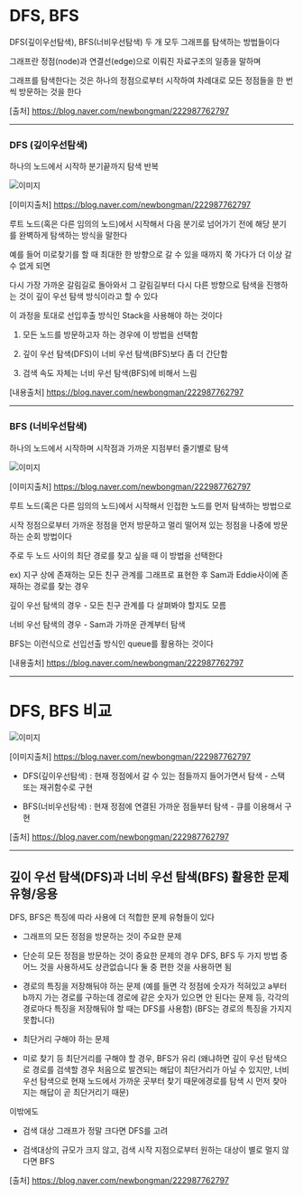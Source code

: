 # DFS, BFS

 DFS(깊이우선탐색), BFS(너비우선탐색) 두 개 모두 그래프를 탐색하는 방법들이다
 
 그래프란 정점(node)과 연결선(edge)으로 이뤄진 자료구조의 일종을 말하며
 
 그래프를 탐색한다는 것은 하나의 정점으로부터 시작하여 차례대로 모든 정점들을 한 번씩 방문하는 것을 한다
 
  [출처] https://blog.naver.com/newbongman/222987762797
 
 ---
 
 ### DFS (깊이우선탐색)
 
 하나의 노드에서 시작하 분기끝까지 탐색 반복
 
![이미지](https://postfiles.pstatic.net/MjAyMzAxMThfMTY2/MDAxNjc0MDEzNzg2MzY3.wzOFOwqTgKt0Ldd0aFlGPmy-vbFMd-s34yCQo3mWiG0g.BS6n4lgIGBW4FA-DSj7k1GxD37h-Z9hUz2G7DsG9iVAg.GIF.newbongman/DFS_ani_images_lucky-korma_post_30737a15-9adf-49a6-96a0-98c211cab1cc_R1280x0.gif?type=w580)

[이미지출처] https://blog.naver.com/newbongman/222987762797

루트 노드(혹은 다른 임의의 노드)에서 시작해서 다음 분기로 넘어가기 전에 해당 분기를 완벽하게 탐색하는 방식을 말한다

예를 들어 미로찾기를 할 때 최대한 한 방향으로 갈 수 있을 때까지 쭉 가다가 더 이상 갈 수 없게 되면

다시 가장 가까운 갈림길로 돌아와서 그 갈림길부터 다시 다른 방향으로 탐색을 진행하는 것이 깊이 우선 탐색 방식이라고 할 수 있다

이 과정을 토대로 선입후출 방식인 Stack을 사용해야 하는 것이다

1. 모든 노드를 방문하고자 하는 경우에 이 방법을 선택함

2. 깊이 우선 탐색(DFS)이 너비 우선 탐색(BFS)보다 좀 더 간단함

3. 검색 속도 자체는 너비 우선 탐색(BFS)에 비해서 느림

[내용출처] https://blog.naver.com/newbongman/222987762797

---

 ### BFS (너비우선탐색)
 
 하나의 노드에서 시작하며 시작점과 가까운 지점부터 줄기별로 탐색
 
 ![이미지](https://postfiles.pstatic.net/MjAyMzAxMThfMTUg/MDAxNjc0MDEzODcwODM4.b8y8kLMcxCkFGf6mJ3XwRFwiL7I6CGVHYMziG_e-RH8g.pZHtsy_0t75nQnA7ENX9Q_x0SVvr1tMqqhdjhn5xj8wg.GIF.newbongman/BFS_ani_images_lucky-korma_post_2112183b-bfcd-427e-8072-c9dc983180ba_R1280x0.gif?type=w580)
 
 [이미지출처] https://blog.naver.com/newbongman/222987762797
 
루트 노드(혹은 다른 임의의 노드)에서 시작해서 인접한 노드를 먼저 탐색하는 방법으로

시작 정점으로부터 가까운 정점을 먼저 방문하고 멀리 떨어져 있는 정점을 나중에 방문하는 순회 방법이다

주로 두 노드 사이의 최단 경로를 찾고 싶을 때 이 방법을 선택한다

ex) 지구 상에 존재하는 모든 친구 관계를 그래프로 표현한 후 Sam과 Eddie사이에 존재하는 경로를 찾는 경우

깊이 우선 탐색의 경우 - 모든 친구 관계를 다 살펴봐야 할지도 모름

너비 우선 탐색의 경우 - Sam과 가까운 관계부터 탐색

BFS는 이런식으로 선입선출 방식인 queue를 활용하는 것이다

[내용출처] https://blog.naver.com/newbongman/222987762797
 
---

# DFS, BFS 비교

![이미지](https://postfiles.pstatic.net/MjAyMzAxMThfMTkg/MDAxNjc0MDEzOTI0NDk3.gW44P8-YN7aSSfIAxknMgdn7eqbEQtXRRvEljfXh-B0g.BLSRjcioL0YtuWl--hVp55aCqjsly42iL1op2uRkwEog.GIF.newbongman/DFSvsBFS_ani_images_lucky-korma_post_e2ef7ac3-14e6-42e7-a768-224c5f773e29_R1.gif?type=w580)

 [이미지출처] https://blog.naver.com/newbongman/222987762797
 
 - DFS(깊이우선탐색) : 현재 정점에서 갈 수 있는 점들까지 들어가면서 탐색 - 스택 또는 재귀함수로 구현

 - BFS(너비우선탐색) : 현재 정점에 연결된 가까운 점들부터 탐색 - 큐를 이용해서 구현
 
 [출처] https://blog.naver.com/newbongman/222987762797

---

## 깊이 우선 탐색(DFS)과 너비 우선 탐색(BFS) 활용한 문제 유형/응용

DFS, BFS은 특징에 따라 사용에 더 적합한 문제 유형들이 있다

- 그래프의 모든 정점을 방문하는 것이 주요한 문제

- 단순히 모든 정점을 방문하는 것이 중요한 문제의 경우 DFS, BFS 두 가지 방법 중 어느 것을 사용하셔도 상관없습니다 둘 중 편한 것을 사용하면 됨

- 경로의 특징을 저장해둬야 하는 문제 (예를 들면 각 정점에 숫자가 적혀있고 a부터 b까지 가는 경로를 구하는데 경로에 같은 숫자가 있으면 안 된다는 문제 등, 각각의 경로마다 특징을 저장해둬야 할 때는 DFS를 사용함) (BFS는 경로의 특징을 가지지 못합니다)

- 최단거리 구해야 하는 문제

- 미로 찾기 등 최단거리를 구해야 할 경우, BFS가 유리 (왜냐하면 깊이 우선 탐색으로 경로를 검색할 경우 처음으로 발견되는 해답이 최단거리가 아닐 수 있지만, 너비 우선 탐색으로 현재 노드에서 가까운 곳부터 찾기 때문에경로를 탐색 시 먼저 찾아지는 해답이 곧 최단거리기 때문)

이밖에도

- 검색 대상 그래프가 정말 크다면 DFS를 고려

- 검색대상의 규모가 크지 않고, 검색 시작 지점으로부터 원하는 대상이 별로 멀지 않다면 BFS

[출처] https://blog.naver.com/newbongman/222987762797
